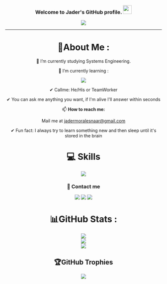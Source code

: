 <h3 align="center">
  Welcome to Jader's GitHub profile. 
  <img src="https://media.giphy.com/media/hvRJCLFzcasrR4ia7z/giphy.gif" width="28">
</h3>
<p align="center">
  <a href="https://github.com/JaderMorales"><img src="https://readme-typing-svg.herokuapp.com?color=%2336BCF7&center=true&vCenter=true&lines=Hi+%2C+welcome+to+my+Github+page;I+am+JaderMorales;Web+Dev;Bot+Dev;JS+Lover+%3C3"></a>
</p>

---
<div align="center">
  
# 💫About Me :
🔭 I’m currently studying Systems Engineering.

🌱 I’m currently learning :

[![](https://skillicons.dev/icons?i=py)](https://devdocs.io/)

  ✔ Callme: He/His or TeamWorker

  ✔ You can ask me anything you want, if I'm alive I'll answer within seconds


  📫 **How to reach me:**
  
  Mail me at jadermoralesnaar@gmail.com

✔ Fun fact: I always try to learn something new and then sleep until it's stored in the brain


# 💻 Skills
<p align="center">
  <a href="https://devdocs.io/">
    <img src="https://skillicons.dev/icons?i=js,ts,css,html,nodejs,git,github,vscode,atom,ps&perline=12" />
  </a>
</p>

### 📮 Contact me
[![](https://skillicons.dev/icons?i=gmail)](jadermoralesnaar@gmail.com)
[![](https://skillicons.dev/icons?i=instagram)](https://www.instagram.com/j4d3r.m/)
[![](https://skillicons.dev/icons?i=discord)](https://discord.com/users/719663380863909950)

# 📊GitHub Stats :
![](https://github-readme-stats.vercel.app/api?username=JaderMorales&theme=radical&hide_border=false&include_all_commits=false&count_private=false)<br/>
![](https://github-readme-streak-stats.herokuapp.com/?user=JaderMorales&theme=radical&hide_border=false)<br/>
![](https://github-readme-stats.vercel.app/api/top-langs/?username=JaderMorales&theme=radical&hide_border=false&include_all_commits=false&count_private=false&layout=compact)

## 🏆GitHub Trophies
![](https://github-profile-trophy.vercel.app/?username=JaderMorales&theme=discord&no-frame=false&no-bg=false&margin-w=4)

</div>
